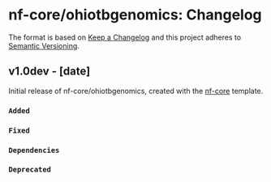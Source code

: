 # nf-core/ohiotbgenomics: Changelog

The format is based on [Keep a Changelog](https://keepachangelog.com/en/1.0.0/)
and this project adheres to [Semantic Versioning](https://semver.org/spec/v2.0.0.html).

## v1.0dev - [date]

Initial release of nf-core/ohiotbgenomics, created with the [nf-core](https://nf-co.re/) template.

### `Added`

### `Fixed`

### `Dependencies`

### `Deprecated`
